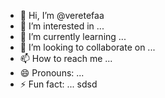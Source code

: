 - 👋 Hi, I’m @veretefaa
- 👀 I’m interested in ...
- 🌱 I’m currently learning ...
- 💞️ I’m looking to collaborate on ...
- 📫 How to reach me ...
- 😄 Pronouns: ...
- ⚡ Fun fact: ...
sdsd
<!---
veretefaa/veretefaa is a ✨ special ✨ repository because its `README.md` (this file) appears on your GitHub profile.
You can click the Preview link to take a look at your changes.
--->
